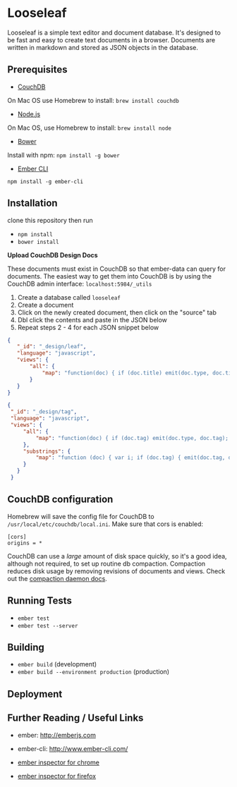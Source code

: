 # Looseleaf

Looseleaf is a simple text editor and document database. It's designed to be fast
and easy to create text documents in a browser. Documents are written in markdown and
stored as JSON objects in the database.

## Prerequisites

  - [CouchDB](http://docs.couchdb.org/en/1.6.1/)

   On Mac OS use Homebrew to install: ```brew install couchdb```

  - [Node.js](https://nodejs.org/api/)

   On Mac OS, use Homebrew to install: ```brew install node```

  - [Bower](http://bower.io/docs/api/)

   Install with npm: ```npm install -g bower```

  - [Ember CLI](http://www.ember-cli.com/#getting-started)

   ```npm install -g ember-cli```


## Installation

clone this repository then run

  - `npm install`
  - `bower install`

  **Upload CouchDB Design Docs**

  These documents must exist in CouchDB so that ember-data can query for documents. The easiest way
  to get them into CouchDB is by using the CouchDB admin interface: ```localhost:5984/_utils```

  1. Create a database called ```looseleaf```
  1. Create a document
  1. Click on the newly created document, then click on the "source" tab
  1. Dbl click the contents and paste in the JSON below
  1. Repeat steps 2 - 4 for each JSON snippet below

  ```json
  {
     "_id": "_design/leaf",
     "language": "javascript",
     "views": {
         "all": {
             "map": "function(doc) { if (doc.title) emit(doc.type, doc.title); }"
         }
     }
  }
  ```

  ```json
  {
   "_id": "_design/tag",
   "language": "javascript",
   "views": {
       "all": {
           "map": "function(doc) { if (doc.tag) emit(doc.type, doc.tag); }"
       },
       "substrings": {
           "map": "function (doc) { var i; if (doc.tag) { emit(doc.tag, doc.tag); doc.tag.split(' ').map(function (token) {  for (i = 1; i <= token.length; i += 1) { emit(token.substring(0, i), doc.tag); }}); }}"
       }
     }
   }
  ```

## CouchDB configuration

Homebrew will save the config file for CouchDB to ```/usr/local/etc/couchdb/local.ini```.
Make sure that cors is enabled:

```
[cors]
origins = *
```

CouchDB can use a *large* amount of disk space quickly, so it's a good idea, although not required, to set up
routine db compaction. Compaction reduces disk usage by removing revisions of documents and views. Check out the
[compaction daemon docs](http://docs.couchdb.org/en/latest/config/compaction.html).

## Running Tests

* `ember test`
* `ember test --server`

## Building

* `ember build` (development)
* `ember build --environment production` (production)

## Deployment

## Further Reading / Useful Links

  - ember: http://emberjs.com
  - ember-cli: http://www.ember-cli.com/

  - [ember inspector for chrome](https://chrome.google.com/webstore/detail/ember-inspector/bmdblncegkenkacieihfhpjfppoconhi)
  - [ember inspector for firefox](https://addons.mozilla.org/en-US/firefox/addon/ember-inspector/)
